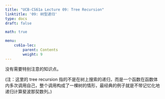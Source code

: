 ```yaml
---
title: "UCB-CS61a Lecture 09: Tree Recursion"
linktitle: '09: 树型递归'
type: docs
draft: false

math: true

menu:
    cs61a-lec:
        parent: Contents
        weight: 9
---
```



没有需要特别注意的知识点。

(注：这里的 tree recursion 指的不是在树上搜索的递归，而是一个函数在函数体内多次调用自己，整个调用构成了一棵树的情形，最经典的例子就是不带记忆化地递归计算斐波那契数列。)

